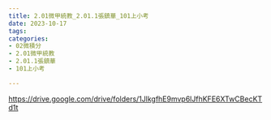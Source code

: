 ```yaml
---
title: 2.01微甲統教_2.01.1張鎮華_101上小考
date: 2023-10-17
tags: 
categories:
- 02微積分
- 2.01微甲統教
- 2.01.1張鎮華
- 101上小考

---
```

https://drive.google.com/drive/folders/1JlkgfhE9mvp6lJfhKFE6XTwCBecKTd1t
